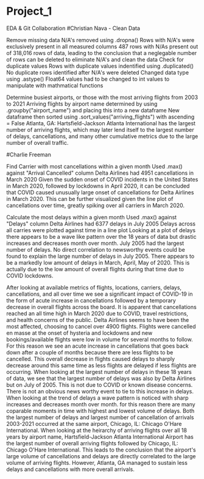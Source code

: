 # Project_1
EDA &amp; Git Collaboration
#Christian Nava - Clean Data

Remove missing data
    N/A's removed using .dropna()
       Rows with N/A's were exclusively present in all measured columns
       487 rows with N/As present out of 318,016 rows of data, leading to the conclusion that a neglegable number of rows can be deleted to eliminate N/A's and clean the data
Check for duplicate values
    Rows with duplicate values indentified using .duplicated()
        No duplicate rows identified after N/A's were deleted
Changed data type using .astype()
        Float64 values had to be changed to int values to manipulate with mathmatical functions
        
Determine busiest airports, or those with the most arriving flights from 2003 to 2021
    Arriving flights by airport name determined by using .groupby("airport_name") and placing this into a new dataframe
    New dataframe then sorted using .sort_values("arriving_flights") with ascending = False
        Atlanta, GA: Hartsfield-Jackson Atlanta International has the largest number of arriving flights, which may later lend itself to the largest number of delays, cancellations, and many other cumulative metrics due to the large number of overall traffic.

#Charlie Freeman

Find Carrier with most cancellations within a given month
    Used .max() against "Arrival Cancelled" column
        Delta Airlines had 4951 cancellations in March 2020
            Given the sudden onset of COVID incidents in the United States in March 2020, followed by lockdowns in April 2020, it can be concluded that COVID caused unusually large onset of cancellations for Delta Airlines in March 2020.
            This can be further visualized given the line plot of cancellations over time, greatly spiking over all carriers in March 2020.
            
Calculate the most delays within a given month
    Used .max() against "Delays" column
        Delta Airlines had 6377 delays in July 2005
        Delays across all carries were plotted against time in a line plot
            Looking at a plot of delays there appears to be a wave like pattern over the 18 years of data but drastic increases and decreases month over month. July 2005 had the largest number of delays.
            No direct correlation to newsworthy events could be found to explain the large number of delays in July 2005.
            There appears to be a markedly low amount of delays in March, April, May of 2020. This is actually due to the low amount of overall flights during that time due to COVID lockdowns.
            
            
After looking at available metrics of flights, locations, carriers, delays, cancellations, and all over time we see a significant impact of COVID-19 in the form of acute increase in cancellations followed by a temporary decrease in overall flights across the board. It is apparent that cancellations reached an all time high in March 2020 due to COVID, travel restrictions, and health concerns of the public. Delta Airlines seems to have been the most affected, choosing to cancel over 4900 flights. Flights were cancelled en masse at the onset of hysteria and lockdowns and new bookings/available flights were low in volume for several months to follow. For this reason we see an acute increase in cancellations that goes back down after a couple of months because there are less flights to be cancelled. This overall decrease in flights caused delays to sharply decrease around this same time as less flights are delayed if less flights are occurring. When looking at the largest number of delays in these 18 years of data, we see that the largest number of delays was also by Delta Airlines but on July of 2005. This is not due to COVID or known disease concerns. There is not an obvious news worthy event to tie to this increase in delays. When looking at the trend of delays a wave pattern is noticed with sharp increases and decreases month over month. for this reason there are many coparable moments in time with highest and lowest volume of delays. Both the largest number of delays and largest number of cancellation of arrivals 2003-2021 occurred at the same airport, Chicago, IL: Chicago O'Hare International. When looking at the heirarchy of arriving flights over all 18 years by airport name, Hartsfield-Jackson Atlanta International Airport has the largest number of overall arriving flights followed by Chicago, IL: Chicago O'Hare International. This leads to the conclusion that the airport's large volume of cancellations and delays are directly correlated to the large volume of arriving flights. However, Atlanta, GA managed to sustain less delays and cancellations with more overall arrivals.

